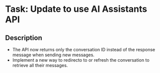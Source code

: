 # Task: Update to use AI Assistants API

## Description

- The API now returns only the conversation ID instead of the response message when sending new messages.
- Implement a new way to redirecto to or refresh the conversation to retrieve all their messages.
  